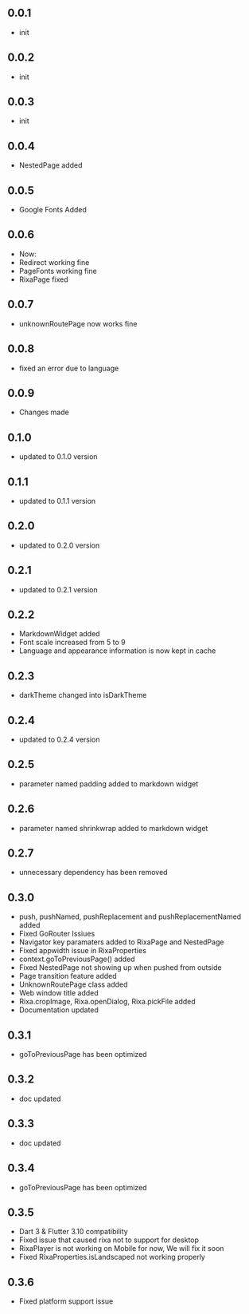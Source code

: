 ## 0.0.1

* init

## 0.0.2

* init
  
## 0.0.3

* init
  
## 0.0.4

* NestedPage added
  
## 0.0.5

* Google Fonts Added
  
## 0.0.6

* Now:
* Redirect working fine
* PageFonts working fine
* RixaPage fixed
  
## 0.0.7

* unknownRoutePage now works fine
  
## 0.0.8

* fixed an error due to language
  
## 0.0.9

* Changes made
  
## 0.1.0

* updated to 0.1.0 version
  
## 0.1.1

* updated to 0.1.1 version
  
## 0.2.0

* updated to 0.2.0 version
  
## 0.2.1

* updated to 0.2.1 version
  
## 0.2.2

* MarkdownWidget added
* Font scale increased from 5 to 9
* Language and appearance information is now kept in cache
  
## 0.2.3

* darkTheme changed into isDarkTheme
  
## 0.2.4

* updated to 0.2.4 version
  
## 0.2.5

* parameter named padding added to markdown widget
  
## 0.2.6

* parameter named shrinkwrap added to markdown widget
  
## 0.2.7

* unnecessary dependency has been removed
  
## 0.3.0

* push, pushNamed, pushReplacement and pushReplacementNamed added
* Fixed GoRouter Issiues
* Navigator key paramaters added to RixaPage and NestedPage
* Fixed appwidth issue in RixaProperties
* context.goToPreviousPage() added 
* Fixed NestedPage not showing up when pushed from outside
* Page transition feature added
* UnknownRoutePage class added
* Web window title added
* Rixa.cropImage, Rixa.openDialog, Rixa.pickFile added
* Documentation updated
  
## 0.3.1

* goToPreviousPage has been optimized
  
## 0.3.2

* doc updated
  
## 0.3.3

* doc updated
  
## 0.3.4

* goToPreviousPage has been optimized
  
## 0.3.5

* Dart 3 & Flutter 3.10 compatibility
* Fixed issue that caused rixa not to support for desktop 
* RixaPlayer is not working on Mobile for now, We will fix it soon
* Fixed RixaProperties.isLandscaped not working properly
  
## 0.3.6

* Fixed platform support issue

